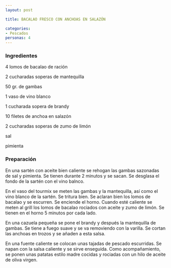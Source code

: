 ```yaml
---
layout: post

title: BACALAO FRESCO CON ANCHOAS EN SALAZÓN

categories:
- Pescados
personas: 4 
---
```

<h3>Ingredientes</h3>
4 lomos de bacalao de ración

2 cucharadas soperas de mantequilla

50 gr. de gambas

1 vaso de vino blanco

1 cucharada sopera de brandy

10 filetes de anchoa en salazón

2 cucharadas soperas de zumo de limón

sal

pimienta

<h3>Preparación</h3>
En una sartén con aceite bien caliente se rehogan las gambas sazonadas de sal y pimienta. Se tienen durante 2 minutos y se sacan. Se desglasa el fondo de la sartén con el vino balnco.

En el vaso del tourmix se meten las gambas y la mantequilla, así como el vino blanco de la sartén. Se tritura bien. Se aclaran bien los lomos de bacalao y se escurren. Se enciende el horno. Cuando esté caliente se meten al grill los lomos de bacalao rociados con aceite y zumo de limón. Se tienen en el horno 5 minutos por cada lado.

En una cazuela pequeña se pone el brandy y después la mantequilla de gambas. Se tiene a fuego suave y se va removiendo con la varilla. Se cortan las anchoas en trozos y se añaden a esta salsa.

En una fuente caliente se colocan unas tajadas de pescado escurridas. Se napan con la salsa caliente y se sirve enseguida. Como acompañamiento, se ponen unas patatas estilo madre cocidas y rociadas con un hilo de aceite de oliva virgen.